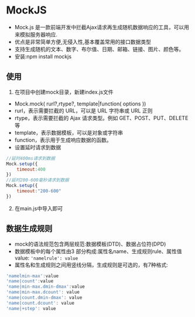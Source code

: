 # MockJS
- Mock.js 是一款前端开发中拦截Ajax请求再生成随机数据响应的工具，可以用来模拟服务器响应.
- 优点是非常简单方便,无侵入性,基本覆盖常用的接口数据类型
- 支持生成随机的文本、数字、布尔值、日期、邮箱、链接、图片、颜色等。
- 安装:npm install mockjs

## 使用
1. 在项目中创建mock目录，新建index.js文件

- Mock.mock( rurl?,rtype?, template|function( options ))
- rurl，表示需要拦截的 URL，可以是 URL 字符串或 URL 正则
- rtype，表示需要拦截的 Ajax 请求类型。例如 GET、POST、PUT、DELETE 等
- template，表示数据模板，可以是对象或字符串
- function，表示用于生成响应数据的函数。
- 设置延时请求到数据
```js
//延时400ms请求到数据
Mock.setup({
    timeout:400
})
//延时200-600毫秒请求到数据
Mock.setup({
    timeout:"200-600"
})
```
2. 在main.js中导入即可
## 数据生成规则
- mock的语法规范包含两层规范:数据模板(DTD)、数据占位符(DPD)
- 数据模板中的每个属性由3 部分构成:属性名name、生成规则rule、属性值value: `'namelrule': value`
- 属性名和生成规则之间用竖线分隔，生成规则是可选的，有7种格式:
```js
'namelmin-max':value
'name|count':value
'name|min-max.dmin-dmax':value
'name|min-max.dcount': value
'name|count.dmin-dmax': value
'name|count.dcount': value
'name|+step': value
```